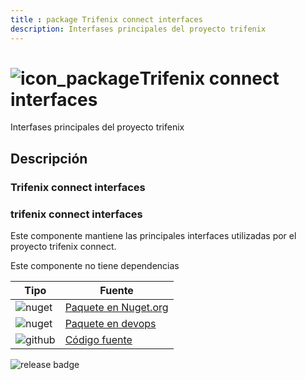```yaml
---
title : package Trifenix connect interfaces
description: Interfases principales del proyecto trifenix
---
```



# ![icon_package](https://logos.trifenix.io/logo.48x48.png)Trifenix connect interfaces

 Interfases principales del proyecto trifenix

## Descripción

### Trifenix connect interfaces


### trifenix connect interfaces
Este componente mantiene las principales interfaces utilizadas por el proyecto trifenix connect.

Este componente no tiene dependencias


| Tipo | Fuente |
|---|---|
|![nuget](https://logos.trifenix.io/nuget.24x24.png) | [Paquete en Nuget.org](https://www.nuget.org/packages/trifenix.connect.interfaces)|
|![nuget](https://logos.trifenix.io/nuget.24x24.png) | [Paquete en devops](https://dev.azure.com/trifenix-connect/base-public-components/_packaging?_a=package&feed=trifenix&package=trifenix.connect.interfaces&protocolType=NuGet)|
|![github](https://logos.trifenix.io/github.24x24.png) | [Código fuente](https://github.com/trifenix/interfaces-connect)|

![release badge](https://feeds.dev.azure.com/trifenix-connect/_apis/public/Packaging/Feeds/4227dc51-6e8c-42c1-97ca-a33e6615385d/Packages/3176f9eb-fc78-4f37-835c-3d574db16f8f/Badge)


